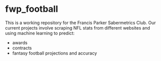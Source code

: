 # fwp_football

This is a working repository for the Francis Parker Sabermetrics Club. Our current projects involve scraping NFL stats from different websites and using machine learning to predict:

* awards
* contracts
* fantasy football projections and accuracy


